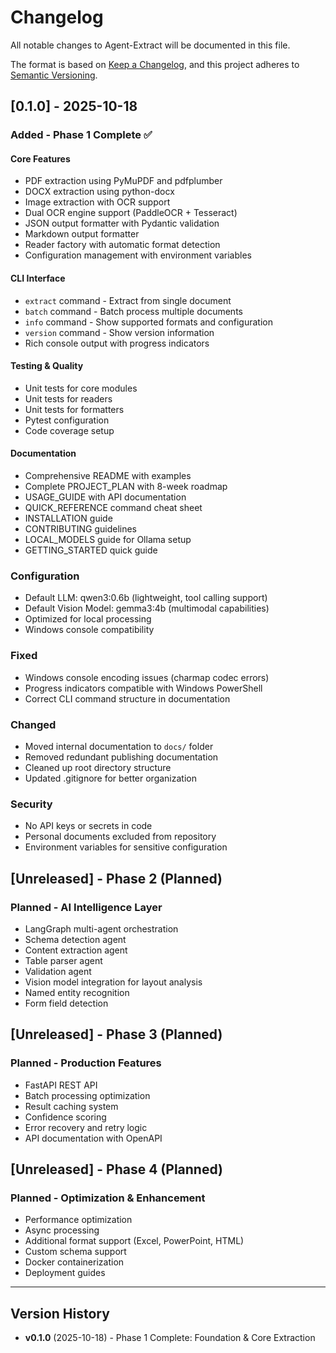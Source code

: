 # Changelog

All notable changes to Agent-Extract will be documented in this file.

The format is based on [Keep a Changelog](https://keepachangelog.com/en/1.0.0/),
and this project adheres to [Semantic Versioning](https://semver.org/spec/v2.0.0.html).

## [0.1.0] - 2025-10-18

### Added - Phase 1 Complete ✅

#### Core Features
- PDF extraction using PyMuPDF and pdfplumber
- DOCX extraction using python-docx
- Image extraction with OCR support
- Dual OCR engine support (PaddleOCR + Tesseract)
- JSON output formatter with Pydantic validation
- Markdown output formatter
- Reader factory with automatic format detection
- Configuration management with environment variables

#### CLI Interface
- `extract` command - Extract from single document
- `batch` command - Batch process multiple documents
- `info` command - Show supported formats and configuration
- `version` command - Show version information
- Rich console output with progress indicators

#### Testing & Quality
- Unit tests for core modules
- Unit tests for readers
- Unit tests for formatters
- Pytest configuration
- Code coverage setup

#### Documentation
- Comprehensive README with examples
- Complete PROJECT_PLAN with 8-week roadmap
- USAGE_GUIDE with API documentation
- QUICK_REFERENCE command cheat sheet
- INSTALLATION guide
- CONTRIBUTING guidelines
- LOCAL_MODELS guide for Ollama setup
- GETTING_STARTED quick guide

### Configuration
- Default LLM: qwen3:0.6b (lightweight, tool calling support)
- Default Vision Model: gemma3:4b (multimodal capabilities)
- Optimized for local processing
- Windows console compatibility

### Fixed
- Windows console encoding issues (charmap codec errors)
- Progress indicators compatible with Windows PowerShell
- Correct CLI command structure in documentation

### Changed
- Moved internal documentation to `docs/` folder
- Removed redundant publishing documentation
- Cleaned up root directory structure
- Updated .gitignore for better organization

### Security
- No API keys or secrets in code
- Personal documents excluded from repository
- Environment variables for sensitive configuration

## [Unreleased] - Phase 2 (Planned)

### Planned - AI Intelligence Layer

- LangGraph multi-agent orchestration
- Schema detection agent
- Content extraction agent
- Table parser agent
- Validation agent
- Vision model integration for layout analysis
- Named entity recognition
- Form field detection

## [Unreleased] - Phase 3 (Planned)

### Planned - Production Features

- FastAPI REST API
- Batch processing optimization
- Result caching system
- Confidence scoring
- Error recovery and retry logic
- API documentation with OpenAPI

## [Unreleased] - Phase 4 (Planned)

### Planned - Optimization & Enhancement

- Performance optimization
- Async processing
- Additional format support (Excel, PowerPoint, HTML)
- Custom schema support
- Docker containerization
- Deployment guides

---

## Version History

- **v0.1.0** (2025-10-18) - Phase 1 Complete: Foundation & Core Extraction

